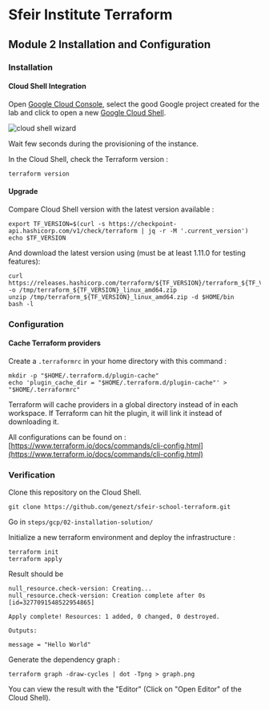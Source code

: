 # Sfeir Institute Terraform

## Module 2 Installation and Configuration

### Installation

#### Cloud Shell Integration

Open [Google Cloud Console](https://console.cloud.google.com), select the good Google project created for the lab and click to open a new [Google Cloud Shell](https://cloud.google.com/shell/).

![cloud shell wizard](https://cloud.google.com/shell/docs/images/shellstart-update.gif)

Wait few seconds during the provisioning of the instance.

In the Cloud Shell, check the Terraform version :

```shell
terraform version
```

#### Upgrade

Compare Cloud Shell version with the latest version available :

```shell
export TF_VERSION=$(curl -s https://checkpoint-api.hashicorp.com/v1/check/terraform | jq -r -M '.current_version')
echo $TF_VERSION
```

And download the latest version using (must be at least 1.11.0 for testing features):

```shell
curl https://releases.hashicorp.com/terraform/${TF_VERSION}/terraform_${TF_VERSION}_linux_amd64.zip -o /tmp/terraform_${TF_VERSION}_linux_amd64.zip
unzip /tmp/terraform_${TF_VERSION}_linux_amd64.zip -d $HOME/bin
bash -l
```

### Configuration

#### Cache Terraform providers

Create a `.terraformrc` in your home directory with this command :

```shell
mkdir -p "$HOME/.terraform.d/plugin-cache"
echo 'plugin_cache_dir = "$HOME/.terraform.d/plugin-cache"' > "$HOME/.terraformrc"
```

Terraform will cache providers in a global directory instead of in each workspace.
If Terraform can hit the plugin, it will link it instead of downloading it.

All configurations can be found on : [https://www.terraform.io/docs/commands/cli-config.html](https://www.terraform.io/docs/commands/cli-config.html)

### Verification

Clone this repository on the Cloud Shell.
```shell
git clone https://github.com/genezt/sfeir-school-terraform.git
```

Go in `steps/gcp/02-installation-solution/`

Initialize a new terraform environment and deploy the infrastructure :

```shell
terraform init
terraform apply
```

Result should be

```text
null_resource.check-version: Creating...
null_resource.check-version: Creation complete after 0s [id=3277091548522954865]

Apply complete! Resources: 1 added, 0 changed, 0 destroyed.

Outputs:

message = "Hello World"
```

Generate the dependency graph :

```shell
terraform graph -draw-cycles | dot -Tpng > graph.png
```

You can view the result with the "Editor" (Click on "Open Editor" of the Cloud Shell).
